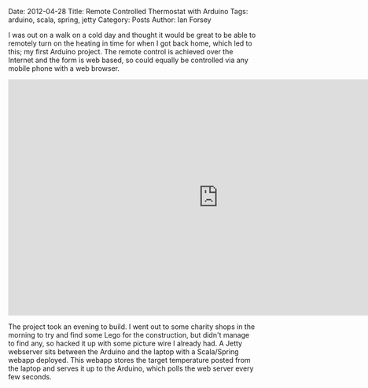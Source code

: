 Date: 2012-04-28
Title: Remote Controlled Thermostat with Arduino
Tags: arduino, scala, spring, jetty
Category: Posts
Author: Ian Forsey

I was out on a walk on a cold day and thought it would be great to be able to remotely turn on the heating in time for when I got back home, which led to this; my first Arduino project. The remote control is achieved over the Internet and the form is web based, so could equally be controlled via any mobile phone with a web browser.

<div class="youtubevid">
    <iframe width="853" height="480" src="http://www.youtube.com/embed/Bxp3UJ3anjc" frameborder="0" allowfullscreen></iframe>
</div>

The project took an evening to build. I went out to some charity shops in the morning to try and find some Lego for the construction, but didn't manage to find any, so hacked it up with some picture wire I already had. A Jetty webserver sits between the Arduino and the laptop with a Scala/Spring webapp deployed. This webapp stores the target temperature posted from the laptop and serves it up to the Arduino, which polls the web server every few seconds.